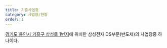```yaml
---
title: 기흥사업장
category: 사업장/현장
order: 1
---
```


[경기도 용인시 기흥구 삼성로 1번지](https://naver.me/FCbBstmi)에 위치한 삼성전자 DS부문(반도체)의 사업장중 하나이다.


<!--stackedit_data:
eyJoaXN0b3J5IjpbLTE3NTU4MjM2MjIsMTEzNzc2NDA1Ml19
-->